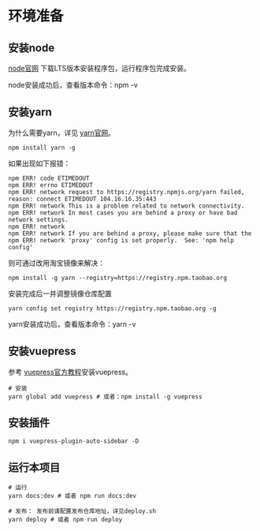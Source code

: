 # 环境准备
## 安装node
[node官网](https://nodejs.org/en/) 下载LTS版本安装程序包，运行程序包完成安装。

node安装成功后，查看版本命令：npm -v

## 安装yarn
为什么需要yarn，详见 [yarn官网](https://yarn.bootcss.com/)。
```
npm install yarn -g
```

如果出现如下报错：
```
npm ERR! code ETIMEDOUT
npm ERR! errno ETIMEDOUT
npm ERR! network request to https://registry.npmjs.org/yarn failed, reason: connect ETIMEDOUT 104.16.16.35:443
npm ERR! network This is a problem related to network connectivity.
npm ERR! network In most cases you are behind a proxy or have bad network settings.
npm ERR! network
npm ERR! network If you are behind a proxy, please make sure that the
npm ERR! network 'proxy' config is set properly.  See: 'npm help config'
```

则可通过改用淘宝镜像来解决：
```
npm install -g yarn --registry=https://registry.npm.taobao.org
```

安装完成后一并调整镜像仓库配置
```
yarn config set registry https://registry.npm.taobao.org -g
```
yarn安装成功后，查看版本命令：yarn -v

## 安装vuepress
参考 [vuepress官方教程](https://www.vuepress.cn/guide/getting-started.html)安装vuepress。
```
# 安装
yarn global add vuepress # 或者：npm install -g vuepress
```

## 安装插件
```
npm i vuepress-plugin-auto-sidebar -D
```

## 运行本项目
```
# 运行
yarn docs:dev # 或者 npm run docs:dev

# 发布： 发布前请配置发布仓库地址，详见deploy.sh
yarn deploy # 或者 npm run deploy
```